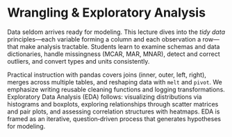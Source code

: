 # Wrangling & Exploratory Analysis

Data seldom arrives ready for modeling.  This lecture dives into the *tidy data* principles—each variable forming a column and each observation a row—that make analysis tractable.  Students learn to examine schemas and data dictionaries, handle missingness (MCAR, MAR, MNAR), detect and correct outliers, and convert types and units consistently.

Practical instruction with pandas covers joins (inner, outer, left, right), merges across multiple tables, and reshaping data with `melt` and `pivot`.  We emphasize writing reusable cleaning functions and logging transformations.  Exploratory Data Analysis (EDA) follows: visualizing distributions via histograms and boxplots, exploring relationships through scatter matrices and pair plots, and assessing correlation structures with heatmaps.  EDA is framed as an iterative, question‑driven process that generates hypotheses for modeling.
